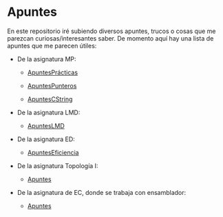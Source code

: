 # Apuntes
En este repositorio iré subiendo diversos apuntes, trucos o cosas que me parezcan curiosas/interesantes saber.
De momento aquí hay una lista de apuntes que me parecen útiles:

- De la asignatura MP:
	- [ApuntesPrácticas]( https://github.com/Mapachana/Apuntes/blob/master/MP/apuntespracticasMP.md ) 

	- [ApuntesPunteros]( https://github.com/Mapachana/Apuntes/blob/master/MP/apuntespunteros.md ) 
	
	- [ApuntesCString]( https://github.com/Mapachana/Apuntes/blob/master/MP/apuntescstring.md )

- De la asignatura LMD:
	- [ApuntesLMD]( https://github.com/Mapachana/Apuntes/blob/master/LMD/resumenlmd.tex )

- De la asignatura ED:
	- [ApuntesEficiencia]( https://github.com/Mapachana/Apuntes/blob/master/ED/eficiencia.md )
	
- De la asignatura Topología I:
	- [Apuntes]( https://github.com/Mapachana/Apuntes/blob/master/Topologia_I/topologia.tex )

- De la asignatura de EC, donde se trabaja con ensamblador:
	- [Apuntes]( https://github.com/Mapachana/Ensamblador )

